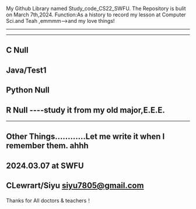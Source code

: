 My Github Library named Study_code_CS22_SWFU.
The Repository is bulit on March 7th,2024.
Function:As a history to record my lesson at Computer Sci.and Teah ,emmmm-->and my love things!

----------

--------
C Null
-------
Java/Test1
-------
Python  Null
-------
R Null ----study it from my old major,E.E.E.
-------
-------------------
Other Things…………Let me write it when I remember them. ahhh
-------------------
2024.03.07 at SWFU
-------------------
CLewrart/Siyu
siyu7805@gmail.com
-------------------
Thanks for All doctors & teachers！
